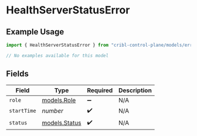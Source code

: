 # HealthServerStatusError

## Example Usage

```typescript
import { HealthServerStatusError } from "cribl-control-plane/models/errors";

// No examples available for this model
```

## Fields

| Field                                   | Type                                    | Required                                | Description                             |
| --------------------------------------- | --------------------------------------- | --------------------------------------- | --------------------------------------- |
| `role`                                  | [models.Role](../../models/role.md)     | :heavy_minus_sign:                      | N/A                                     |
| `startTime`                             | *number*                                | :heavy_check_mark:                      | N/A                                     |
| `status`                                | [models.Status](../../models/status.md) | :heavy_check_mark:                      | N/A                                     |